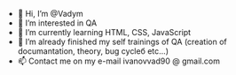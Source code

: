 - 👋 Hi, I’m @Vadym
- 👀 I’m interested in QA
- 🌱 I’m currently learning HTML, CSS, JavaScript
- 💞️ I’m already finished my self trainings of QA (creation of documantation, theory, bug cycleб etc...)
- 📫 Contact me on my e-mail ivanovvad90 @ gmail.com

